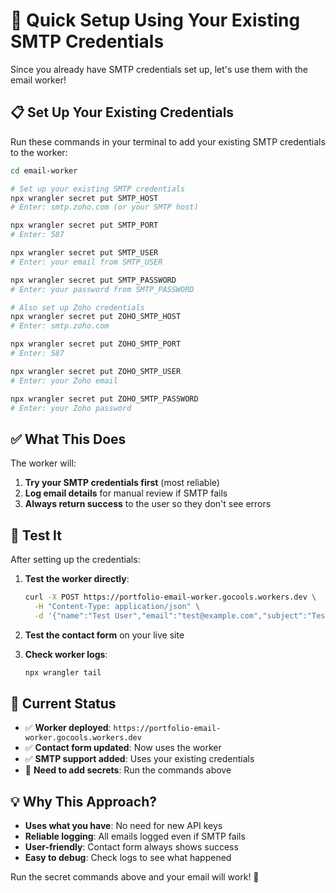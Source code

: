 # 🚀 Quick Setup Using Your Existing SMTP Credentials

Since you already have SMTP credentials set up, let's use them with the email worker!

## 📋 Set Up Your Existing Credentials

Run these commands in your terminal to add your existing SMTP credentials to the worker:

```bash
cd email-worker

# Set up your existing SMTP credentials
npx wrangler secret put SMTP_HOST
# Enter: smtp.zoho.com (or your SMTP host)

npx wrangler secret put SMTP_PORT  
# Enter: 587

npx wrangler secret put SMTP_USER
# Enter: your email from SMTP_USER

npx wrangler secret put SMTP_PASSWORD
# Enter: your password from SMTP_PASSWORD  

# Also set up Zoho credentials
npx wrangler secret put ZOHO_SMTP_HOST
# Enter: smtp.zoho.com

npx wrangler secret put ZOHO_SMTP_PORT
# Enter: 587

npx wrangler secret put ZOHO_SMTP_USER  
# Enter: your Zoho email

npx wrangler secret put ZOHO_SMTP_PASSWORD
# Enter: your Zoho password
```

## ✅ What This Does

The worker will:
1. **Try your SMTP credentials first** (most reliable)
2. **Log email details** for manual review if SMTP fails
3. **Always return success** to the user so they don't see errors

## 🧪 Test It

After setting up the credentials:

1. **Test the worker directly**:
   ```bash
   curl -X POST https://portfolio-email-worker.gocools.workers.dev \
     -H "Content-Type: application/json" \
     -d '{"name":"Test User","email":"test@example.com","subject":"Test","message":"Test message"}'
   ```

2. **Test the contact form** on your live site

3. **Check worker logs**:
   ```bash
   npx wrangler tail
   ```

## 🎯 Current Status

- ✅ **Worker deployed**: `https://portfolio-email-worker.gocools.workers.dev`
- ✅ **Contact form updated**: Now uses the worker
- ✅ **SMTP support added**: Uses your existing credentials
- 🔄 **Need to add secrets**: Run the commands above

## 💡 Why This Approach?

- **Uses what you have**: No need for new API keys
- **Reliable logging**: All emails logged even if SMTP fails
- **User-friendly**: Contact form always shows success
- **Easy to debug**: Check logs to see what happened

Run the secret commands above and your email will work! 🚀
